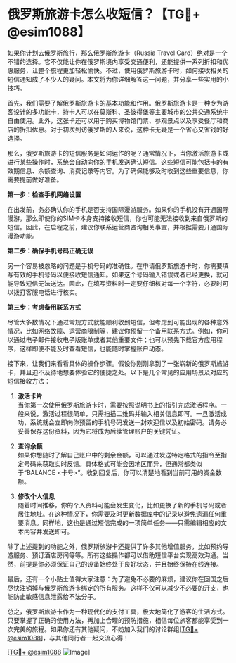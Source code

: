 # 俄罗斯旅游卡怎么收短信？【TG💪+ @esim1088】

如果你计划去俄罗斯旅行，那么俄罗斯旅游卡（Russia Travel Card）绝对是一个不错的选择。它不仅能让你在俄罗斯境内享受交通便利，还能提供一系列折扣和优惠服务，让整个旅程更加轻松愉快。不过，使用俄罗斯旅游卡时，如何接收相关的短信通知成了不少人的疑问。本文将为你详细解答这一问题，并分享一些实用的小技巧。

首先，我们需要了解俄罗斯旅游卡的基本功能和作用。俄罗斯旅游卡是一种专为游客设计的多功能卡，持卡人可以在莫斯科、圣彼得堡等主要城市的公共交通系统中自由使用。此外，这张卡还可以用于购买博物馆门票、参观景点以及享受餐厅和商店的折扣优惠。对于初次到访俄罗斯的人来说，这种卡无疑是一个省心又省钱的好选择。

那么，俄罗斯旅游卡的短信服务是如何运作的呢？通常情况下，当你激活旅游卡或进行某些操作时，系统会自动向你的手机发送确认短信。这些短信可能包括卡的有效期信息、余额查询、消费记录等内容。为了确保能够及时收到这些重要信息，你需要提前做好准备。

**第一步：检查手机网络设置**

在出发前，务必确认你的手机是否支持国际漫游服务。如果你的手机没有开通国际漫游，那么即使你的SIM卡本身支持接收短信，你也可能无法接收到来自俄罗斯的短信。因此，在启程之前，建议你联系运营商咨询相关事宜，并根据需要开通国际漫游功能。

**第二步：确保手机号码正确无误**

另一个容易被忽略的问题是手机号码的准确性。在申请俄罗斯旅游卡时，你需要填写有效的手机号码以便接收短信通知。如果这个号码输入错误或者已经更换，就可能导致短信无法送达。因此，在填写资料时一定要仔细核对每一个字符，必要时可以拨打客服电话进行核实。

**第三步：考虑备用联系方式**

尽管大多数情况下通过常规方式就能顺利收到短信，但考虑到可能出现的各种意外情况，比如网络故障、运营商限制等，建议你预留一个备用联系方式。例如，你可以通过电子邮件接收电子版账单或者其他重要文件；也可以预先下载官方应用程序，这样即便不能及时查看短信，也能随时掌握账户动态。

接下来，让我们来看看具体的操作步骤。假设你刚刚拿到了一张崭新的俄罗斯旅游卡，并且迫不及待地想要体验它的便捷之处。以下是几个常见的应用场景及对应的短信接收方法：

1. **激活卡片**  
   当你第一次使用俄罗斯旅游卡时，需要按照说明书上的指引完成激活程序。一般来说，激活过程很简单，只需扫描二维码并输入相关信息即可。一旦激活成功，系统就会立即向你预留的手机号码发送一封欢迎信以及初始密码。请务必妥善保存这份资料，因为它将成为后续管理账户的关键凭证。

2. **查询余额**  
   如果你想随时了解自己账户中的剩余金额，可以通过发送特定格式的指令至指定号码来获取实时反馈。具体格式可能会因地区而异，但通常都类似于“BALANCE <卡号>”。收到回复后，你可以清楚地看到当前可用的资金数额。

3. **修改个人信息**  
   随着时间推移，你的个人资料可能会发生变化，比如更换了新的手机号码或者居住地址。在这种情况下，你需要及时更新数据库中的记录以避免遗漏任何重要消息。同样地，这也是通过短信完成的一项简单任务——只需编辑相应的文本内容并发送即可。

除了上述提到的功能之外，俄罗斯旅游卡还提供了许多其他增值服务，比如预约导游服务、预订酒店房间等等。所有这些操作都可以借助短信平台实现高效沟通。当然，前提是你必须保证自己的设备始终处于良好状态，并且始终保持在线连接。

最后，还有一个小贴士值得大家注意：为了避免不必要的麻烦，建议你在回国之后尽快注销掉与俄罗斯旅游卡绑定的所有服务。这样不仅可以减少不必要的开支，也能防止敏感信息泄露给不法分子。

总之，俄罗斯旅游卡作为一种现代化的支付工具，极大地简化了游客的生活方式。只要掌握了正确的使用方法，再加上合理的预防措施，相信每位旅客都能享受到一次完美的旅程。如果你还有其他疑问，不妨加入我们的讨论群组[[TG💪+ @esim1088](https://t.me/s/esim1088)]，与其他同行者一起交流心得！

[[TG💪+ @esim1088](https://t.me/s/esim1088) ![Image](https://i.postimg.cc/4NQfJmqS/Snipaste-2025-05-13-00-14-12.png)]